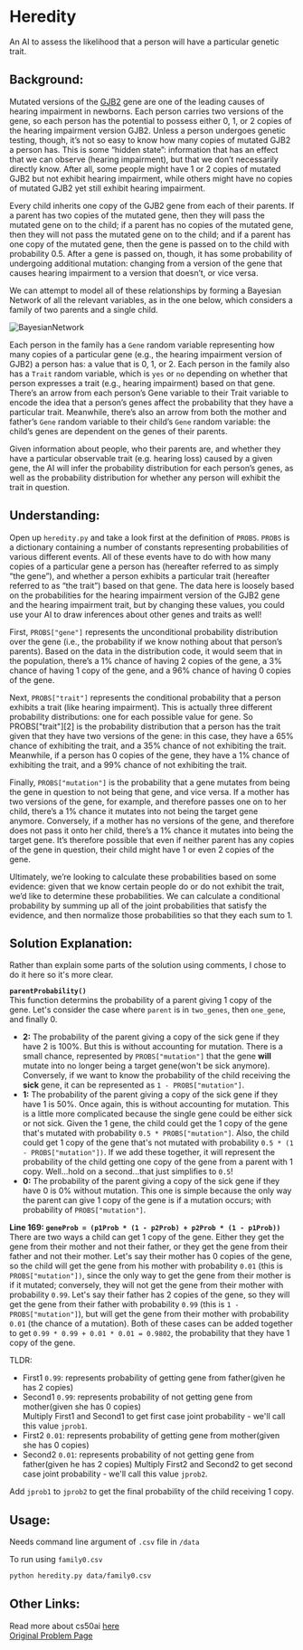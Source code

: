 # Heredity

An AI to assess the likelihood that a person will have a particular genetic trait.

## Background:

Mutated versions of the [GJB2](https://www.ncbi.nlm.nih.gov/pmc/articles/PMC1285178/) gene are one of the leading causes of hearing impairment in newborns. Each person carries two versions of the gene, so each person has the potential to possess either 0, 1, or 2 copies of the hearing impairment version GJB2. Unless a person undergoes genetic testing, though, it’s not so easy to know how many copies of mutated GJB2 a person has. This is some “hidden state”: information that has an effect that we can observe (hearing impairment), but that we don’t necessarily directly know. After all, some people might have 1 or 2 copies of mutated GJB2 but not exhibit hearing impairment, while others might have no copies of mutated GJB2 yet still exhibit hearing impairment.

Every child inherits one copy of the GJB2 gene from each of their parents. If a parent has two copies of the mutated gene, then they will pass the mutated gene on to the child; if a parent has no copies of the mutated gene, then they will not pass the mutated gene on to the child; and if a parent has one copy of the mutated gene, then the gene is passed on to the child with probability 0.5. After a gene is passed on, though, it has some probability of undergoing additional mutation: changing from a version of the gene that causes hearing impairment to a version that doesn’t, or vice versa.

We can attempt to model all of these relationships by forming a Bayesian Network of all the relevant variables, as in the one below, which considers a family of two parents and a single child.

![BayesianNetwork](https://cs50.harvard.edu/ai/2020/projects/2/heredity/images/gene_network.png)

Each person in the family has a `Gene` random variable representing how many copies of a particular gene (e.g., the hearing impairment version of GJB2) a person has: a value that is 0, 1, or 2. Each person in the family also has a `Trait` random variable, which is `yes` or `no` depending on whether that person expresses a trait (e.g., hearing impairment) based on that gene. There’s an arrow from each person’s Gene variable to their Trait variable to encode the idea that a person’s genes affect the probability that they have a particular trait. Meanwhile, there’s also an arrow from both the mother and father’s `Gene` random variable to their child’s `Gene` random variable: the child’s genes are dependent on the genes of their parents.

Given information about people, who their parents are, and whether they have a particular observable trait (e.g. hearing loss) caused by a given gene, the AI will infer the probability distribution for each person’s genes, as well as the probability distribution for whether any person will exhibit the trait in question.

## Understanding:

Open up `heredity.py` and take a look first at the definition of `PROBS`. `PROBS` is a dictionary containing a number of constants representing probabilities of various different events. All of these events have to do with how many copies of a particular gene a person has (hereafter referred to as simply “the gene”), and whether a person exhibits a particular trait (hereafter referred to as “the trait”) based on that gene. The data here is loosely based on the probabilities for the hearing impairment version of the GJB2 gene and the hearing impairment trait, but by changing these values, you could use your AI to draw inferences about other genes and traits as well!

First, `PROBS["gene"]` represents the unconditional probability distribution over the gene (i.e., the probability if we know nothing about that person’s parents). Based on the data in the distribution code, it would seem that in the population, there’s a 1% chance of having 2 copies of the gene, a 3% chance of having 1 copy of the gene, and a 96% chance of having 0 copies of the gene.

Next, `PROBS["trait"]` represents the conditional probability that a person exhibits a trait (like hearing impairment). This is actually three different probability distributions: one for each possible value for gene. So PROBS["trait"][2] is the probability distribution that a person has the trait given that they have two versions of the gene: in this case, they have a 65% chance of exhibiting the trait, and a 35% chance of not exhibiting the trait. Meanwhile, if a person has 0 copies of the gene, they have a 1% chance of exhibiting the trait, and a 99% chance of not exhibiting the trait.

Finally, `PROBS["mutation"]` is the probability that a gene mutates from being the gene in question to not being that gene, and vice versa. If a mother has two versions of the gene, for example, and therefore passes one on to her child, there’s a 1% chance it mutates into not being the target gene anymore. Conversely, if a mother has no versions of the gene, and therefore does not pass it onto her child, there’s a 1% chance it mutates into being the target gene. It’s therefore possible that even if neither parent has any copies of the gene in question, their child might have 1 or even 2 copies of the gene.

Ultimately, we’re looking to calculate these probabilities based on some evidence: given that we know certain people do or do not exhibit the trait, we’d like to determine these probabilities. We can calculate a conditional probability by summing up all of the joint probabilities that satisfy the evidence, and then normalize those probabilities so that they each sum to 1.

## Solution Explanation:

Rather than explain some parts of the solution using comments, I chose to do it here so it's more clear.

**`parentProbability()`**  
This function determins the probability of a parent giving 1 copy of the gene. Let's consider the case where `parent` is in `two_genes`, then `one_gene`, and finally 0. 
- **2:** The probability of the parent giving a copy of the sick gene if they have 2 is 100%. But this is without accounting for mutation. There is a small chance, represented by `PROBS["mutation"]` that the gene **will** mutate into no longer being a target gene(won't be sick anymore). Conversely, if we want to know the probability of the child receiving the **sick** gene, it can be represented as `1 - PROBS["mutation"]`.
- **1:** The probability of the parent giving a copy of the sick gene if they have 1 is 50%. Once again, this is without accounting for mutation. This is a little more complicated because the single gene could be either sick or not sick. Given the 1 gene, the child could get the 1 copy of the gene that's mutated with probability `0.5 * PROBS["mutation"]`. Also, the child could get 1 copy of the gene that's not mutated with probability `0.5 * (1 - PROBS["mutation"])`. If we add these together, it will represent the probability of the child getting one copy of the gene from a parent with 1 copy. Well...hold on a second...that just simplifies to `0.5`!
- **0:** The probability of the parent giving a copy of the sick gene if they have 0 is 0% without mutation. This one is simple because the only way the parent can give 1 copy of the gene is if a mutation occurs; with probability of `PROBS["mutation"]`.

**Line 169: `geneProb = (p1Prob * (1 - p2Prob) + p2Prob * (1 - p1Prob))`**  
There are two ways a child can get 1 copy of the gene. Either they get the gene from their mother and not their father, or they get the gene from their father and not their mother. Let's say their mother has 0 copies of the gene, so the child will get the gene from his mother with probability `0.01` (this is `PROBS["mutation"])`, since the only way to get the gene from their mother is if it mutated; conversely, they will not get the gene from their mother with probability `0.99`. Let's say their father has 2 copies of the gene, so they will get the gene from their father with probability `0.99` (this is `1 - PROBS["mutation"]`), but will get the gene from their mother with probability `0.01` (the chance of a mutation). Both of these cases can be added together to get `0.99 * 0.99 + 0.01 * 0.01 = 0.9802`, the probability that they have 1 copy of the gene.

TLDR:
- First1 `0.99`: represents probability of getting gene from father(given he has 2 copies)
- Second1 `0.99`: represents probability of not getting gene from mother(given she has 0 copies)  
Multiply First1 and Second1 to get first case joint probability - we'll call this value `jprob1`.
- First2 `0.01`: represents probability of getting gene from mother(given she has 0 copies)
- Second2 `0.01`: represents probability of not getting gene from father(given he has 2 copies)
Multiply First2 and Second2 to get second case joint probability - we'll call this value `jprob2`.

Add `jprob1` to `jprob2` to get the final probability of the child receiving 1 copy.



## Usage:

Needs command line argument of `.csv` file in `/data`

To run using `family0.csv`
```bash
python heredity.py data/family0.csv
```

## Other Links:

Read more about cs50ai [here](https://cs50.harvard.edu/ai/2020/)  
[Original Problem Page](https://cs50.harvard.edu/ai/2020/projects/2/heredity/)